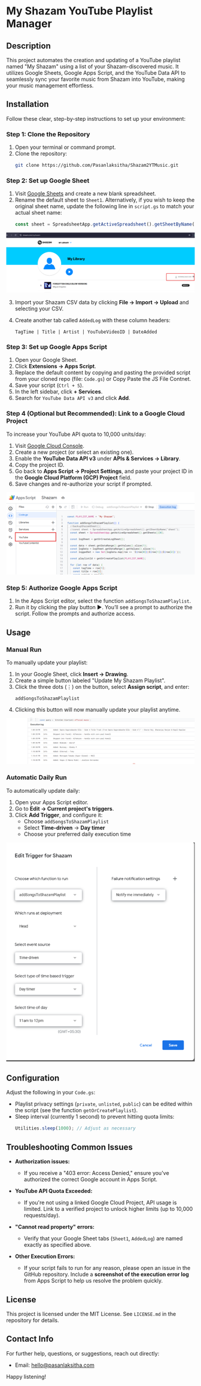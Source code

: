 # My Shazam YouTube Playlist Manager

## Description
This project automates the creation and updating of a YouTube playlist named "My Shazam" using a list of your Shazam-discovered music. It utilizes Google Sheets, Google Apps Script, and the YouTube Data API to seamlessly sync your favorite music from Shazam into YouTube, making your music management effortless.

## Installation
Follow these clear, step-by-step instructions to set up your environment:

### Step 1: Clone the Repository
1. Open your terminal or command prompt.
2. Clone the repository:
   ```bash
   git clone https://github.com/Pasanlaksitha/Shazam2YTMusic.git
   ```

### Step 2: Set up Google Sheet
1. Visit [Google Sheets](https://sheets.google.com) and create a new blank spreadsheet.
2. Rename the default sheet to `Sheet1`. Alternatively, if you wish to keep the original sheet name, update the following line in `script.gs` to match your actual sheet name:
   ```javascript
   const sheet = SpreadsheetApp.getActiveSpreadsheet().getSheetByName("YourSheetName");
   ```

![Shazam Dashboard](assets/shazam_dash.png)

3. Import your Shazam CSV data by clicking **File → Import → Upload** and selecting your CSV.
4. Create another tab called `AddedLog` with these column headers:

   ```
   TagTime | Title | Artist | YouTubeVideoID | DateAdded
   ```

### Step 3: Set up Google Apps Script
1. Open your Google Sheet.
2. Click **Extensions → Apps Script**.
3. Replace the default content by copying and pasting the provided script from your cloned repo (file: `Code.gs`) or Copy Paste the JS File Contnet.
4. Save your script (`Ctrl + S`).
5. In the left sidebar, click **+ Services**.
6. Search for `YouTube Data API v3` and click **Add**.

### Step 4 (Optional but Recommended): Link to a Google Cloud Project
To increase your YouTube API quota to 10,000 units/day:
1. Visit [Google Cloud Console](https://console.cloud.google.com).
2. Create a new project (or select an existing one).
3. Enable the **YouTube Data API v3** under **APIs & Services → Library**.
4. Copy the project ID.
5. Go back to **Apps Script → Project Settings**, and paste your project ID in the **Google Cloud Platform (GCP) Project** field.
6. Save changes and re-authorize your script if prompted.

![Code](assets/code.png)

### Step 5: Authorize Google Apps Script
1. In the Apps Script editor, select the function `addSongsToShazamPlaylist`.
2. Run it by clicking the play button ▶️. You’ll see a prompt to authorize the script. Follow the prompts and authorize access.

## Usage

### Manual Run
To manually update your playlist:
1. In your Google Sheet, click **Insert → Drawing**.
2. Create a simple button labeled "Update My Shazam Playlist".
3. Click the three dots (⋮) on the button, select **Assign script**, and enter:
   ```
   addSongsToShazamPlaylist
   ```
4. Clicking this button will now manually update your playlist anytime.

![LOG](assets/exelog.png)

### Automatic Daily Run
To automatically update daily:
1. Open your Apps Script editor.
2. Go to **Edit → Current project's triggers**.
3. Click **Add Trigger**, and configure it:
   - Choose `addSongsToShazamPlaylist`
   - Select **Time-driven** → **Day timer**
   - Choose your preferred daily execution time

![Trigger](assets/trigger.png)

## Configuration
Adjust the following in your `Code.gs`:
- Playlist privacy settings (`private`, `unlisted`, `public`) can be edited within the script (see the function `getOrCreatePlaylist`).
- Sleep interval (currently 1 second) to prevent hitting quota limits:
  ```javascript
  Utilities.sleep(1000); // Adjust as necessary
  ```

## Troubleshooting Common Issues

- **Authorization issues:**
  - If you receive a "403 error: Access Denied," ensure you've authorized the correct Google account in Apps Script.

- **YouTube API Quota Exceeded:**
  - If you're not using a linked Google Cloud Project, API usage is limited. Link to a verified project to unlock higher limits (up to 10,000 requests/day).

- **"Cannot read property" errors:**
  - Verify that your Google Sheet tabs (`Sheet1`, `AddedLog`) are named exactly as specified above.

- **Other Execution Errors:**
  - If your script fails to run for any reason, please open an issue in the GitHub repository. Include a **screenshot of the execution error log** from Apps Script to help us resolve the problem quickly.

## License
This project is licensed under the MIT License. See `LICENSE.md` in the repository for details.

## Contact Info
For further help, questions, or suggestions, reach out directly:
- Email: hello@pasanlaksitha.com

Happy listening!

